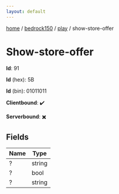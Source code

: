 ```yaml
---
layout: default
---
```


[home](/)  /  [bedrock150](/protocol/bedrock150)  /  [play](/protocol/bedrock150/play)  /  show-store-offer

# Show-store-offer

**Id**: 91

**Id** (hex): 5B

**Id** (bin): 01011011

**Clientbound**: ✔️

**Serverbound**: ✖️

## Fields

Name | Type
---|---
? | string
? | bool
? | string

